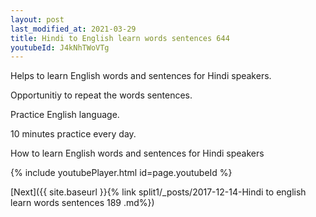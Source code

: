 ```yaml
---
layout: post
last_modified_at: 2021-03-29
title: Hindi to English learn words sentences 644 
youtubeId: J4kNhTWoVTg
---
```

 
 
Helps to learn English words and sentences for Hindi speakers.

Opportunitiy to repeat the words sentences. 

Practice English language. 
 
10 minutes practice every day. 
 
How to learn English words and sentences for Hindi speakers 
 
{% include youtubePlayer.html id=page.youtubeId %}
 
 
[Next]({{ site.baseurl }}{% link  split1/_posts/2017-12-14-Hindi to english learn words sentences 189 .md%})
 

